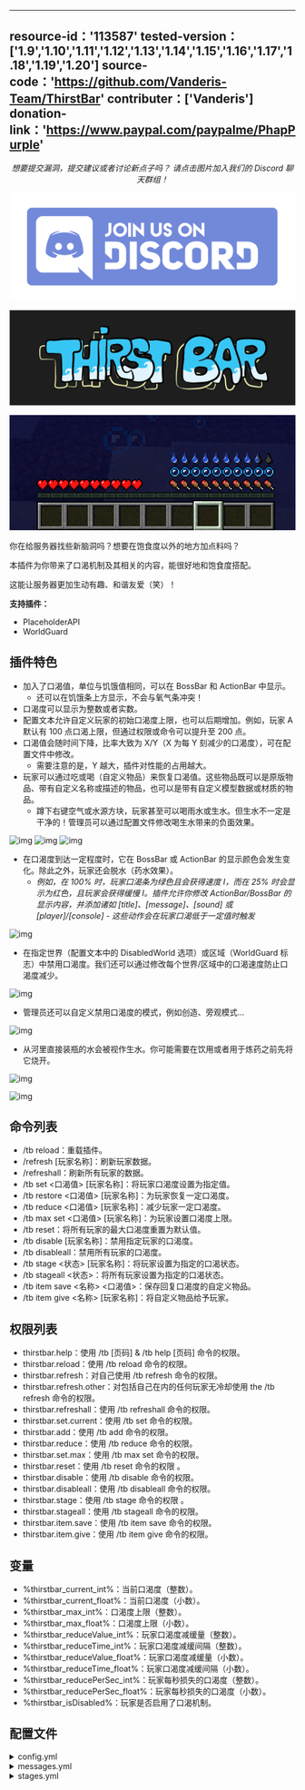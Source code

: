 <!-- resoource:info_spigot -->
---
resource-id：'113587'
tested-version：['1.9','1.10','1.11','1.12','1.13','1.14','1.15','1.16','1.17','1.18','1.19','1.20']
source-code：'https://github.com/Vanderis-Team/ThirstBar'
contributer：['Vanderis']
donation-link：'https://www.paypal.com/paypalme/PhapPurple'
---

<!-- resource:description -->

<center>

*想要提交漏洞，提交建议或者讨论新点子吗？*
*请点击图片加入我们的 Discord 聊天群组！*

[![img](images/image1.png)](https://discord.gg/eVhprxqC7G)

</center>

![img](images/image2.png)

![img](images/image3.png)

你在给服务器找些新脑洞吗？想要在饱食度以外的地方加点料吗？

本插件为你带来了口渴机制及其相关的内容，能很好地和饱食度搭配。

这能让服务器更加生动有趣、和谐友爱（笑）！

**支持插件：**

- PlaceholderAPI
- WorldGuard

## 插件特色

* 加入了口渴值，单位与饥饿值相同，可以在 BossBar 和 ActionBar 中显示。
    * 还可以在饥饿条上方显示，不会与氧气条冲突！
* 口渴度可以显示为整数或者实数。
* 配置文本允许自定义玩家的初始口渴度上限，也可以后期增加。例如，玩家 A 默认有 100 点口渴上限，但通过权限或命令可以提升至 200 点。
* 口渴值会随时间下降，比率大致为 X/Y（X 为每 Y 刻减少的口渴度），可在配置文件中修改。
    * 需要注意的是，Y 越大，插件对性能的占用越大。
* 玩家可以通过吃或喝（自定义物品）来恢复口渴值。这些物品既可以是原版物品、带有自定义名称或描述的物品，也可以是带有自定义模型数据或材质的物品。
    * 蹲下右键空气或水源方块，玩家甚至可以喝雨水或生水。但生水不一定是干净的！管理员可以通过配置文件修改喝生水带来的负面效果。

![img](images/image4.gif)
![img](images/image5.gif)
![img](images/image6.gif)

* 在口渴度到达一定程度时，它在 BossBar 或 ActionBar 的显示颜色会发生变化。除此之外，玩家还会脱水（药水效果）。
    * *例如，在 100% 时，玩家口渴条为绿色且会获得速度 I，而在 25% 时会显示为红色，且玩家会获得缓慢 I。插件允许你修改 ActionBar/BossBar 的显示内容，并添加诸如 [title]、[message]、[sound] 或 [player]/[console] - 这些动作会在玩家口渴低于一定值时触发*

![img](images/image7.gif)

* 在指定世界（配置文本中的 DisabledWorld 选项）或区域（WorldGuard 标志）中禁用口渴度。我们还可以通过修改每个世界/区域中的口渴速度防止口渴度减少。

![img](images/image8.gif)

* 管理员还可以自定义禁用口渴度的模式，例如创造、旁观模式...

![img](images/image9.gif)

* 从河里直接装瓶的水会被视作生水。你可能需要在饮用或者用于炼药之前先将它烧开。

![img](images/image10.gif)

![img](images/image11.gif)

## 命令列表


* /tb reload：重载插件。
* /refresh [玩家名称]：刷新玩家数据。
* /refreshall：刷新所有玩家的数据。
* /tb set <口渴值> [玩家名称]：将玩家口渴度设置为指定值。
* /tb restore <口渴值> [玩家名称]：为玩家恢复一定口渴度。
* /tb reduce <口渴值> [玩家名称]：减少玩家一定口渴度。
* /tb max set <口渴值> [玩家名称]：为玩家设置口渴度上限。
* /tb reset：将所有玩家的最大口渴度重置为默认值。
* /tb disable [玩家名称]：禁用指定玩家的口渴度。
* /tb disableall：禁用所有玩家的口渴度。
* /tb stage <状态> [玩家名称]：将玩家设置为指定的口渴状态。
* /tb stageall <状态>：将所有玩家设置为指定的口渴状态。
* /tb item save <名称> <口渴值>：保存回复口渴度的自定义物品。
* /tb item give <名称> [玩家名称]：将自定义物品给予玩家。

## 权限列表

* thirstbar.help：使用 /tb [页码] & /tb help [页码] 命令的权限。
* thirstbar.reload：使用 /tb reload 命令的权限。
* thirstbar.refresh：对自己使用 /tb refresh 命令的权限。
* thirstbar.refresh.other：对包括自己在内的任何玩家无冷却使用 the /tb refresh 命令的权限。
* thirstbar.refreshall：使用 /tb refreshall 命令的权限。
* thirstbar.set.current：使用  /tb set 命令的权限。
* thirstbar.add：使用 /tb add 命令的权限。
* thirstbar.reduce：使用 /tb reduce 命令的权限。
* thirstbar.set.max：使用 /tb max set 命令的权限。
* thirstbar.reset：使用 /tb reset 命令的权限 。
* thirstbar.disable：使用 /tb disable 命令的权限。
* thirstbar.disableall：使用 /tb disableall 命令的权限。
* thirstbar.stage：使用 /tb stage 命令的权限 。
* thirstbar.stageall：使用 /tb stageall 命令的权限。
* thirstbar.item.save：使用 /tb item save 命令的权限。
* thirstbar.item.give：使用 /tb item give 命令的权限。

## 变量

* %thirstbar_current_int%：当前口渴度（整数）。
* %thirstbar_current_float%：当前口渴度（小数）。
* %thirstbar_max_int%：口渴度上限（整数）。
* %thirstbar_max_float%：口渴度上限（小数）。
* %thirstbar_reduceValue_int%：玩家口渴度减缓量（整数）。
* %thirstbar_reduceTime_int%：玩家口渴度减缓间隔（整数）。
* %thirstbar_reduceValue_float%：玩家口渴度减缓量（小数）。
* %thirstbar_reduceTime_float%：玩家口渴度减缓间隔（小数）。
* %thirstbar_reducePerSec_int%：玩家每秒损失的口渴度（整数）。
* %thirstbar_reducePerSec_float%：玩家每秒损失的口渴度（小数）。
* %thirstbar_isDisabled%：玩家是否启用了口渴机制。

## 配置文件
<details>
<summary>config.yml</summary>

```YAML
Sql:
  Enable: false
  Host: 'localhost'
  Port: '3306'
  Username: 'root'
  Password: '123456'
  Database: 'ThirstBar'
StopDrinking: true # 阻止玩家在不口渴的时候喝水
CustomActionBar: false
Thirsty:
  Max: 100
  Reduce: 1
  Time: 100 # 单位为刻 (20 刻 = 1 秒)
  Damage: 1.5 # 在口渴度为 0 时每单位时间损失 1.5 生命值
CooldownRefresh: 5 # 单位为秒
DisabledGamemode:
  - "CREATIVE"
  - "SPECTATOR"
DisabledWorlds:
  - "world_nether"
DrinkingRawWater:
  Enable: true
  Delay: 10 # 单位为刻
  Value: 5 # 增加口渴度的值
  Reduce: 50
  # 口渴速度会提升 50%
  Duration: 100 # 单位为刻
  TitleActionBar: "&a<value>&f/&b<max> &f- <reduce>/<time>s &f-&c 饮用生水"
  TitleBossBar: "&a<value>&f/&b<max> &f- <reduce>/<time>s &f-&c 饮用生水"
  Color: BLUE
  Style: SEGMENTED_10
  Effects:
    - "SLOW:1"
  Actions:
    - "[message] &c你在喝生水!"
    - "[sound] ENTITY_GENERIC_DRINK"
    # 可以将注释符号去掉.
    # - "[title] &c小心"
    # - "[subtitle] &c你喝的是生水!"
    # - "[player] help"
    # - "[console] msg <player> 你在喝生水!."
DrinkingRain:
  Enable: true
  Delay: 10
  Value: 5
  Reduce: 50
  Duration: 100
  TitleActionBar: "&a<value>&f/&b<max> &f- <reduce>/<time>s &f-&c 雨水"
  TitleBossBar: "&a<value>&f/&b<max> &f- <reduce>/<time>s &f-&c 雨水"
  Color: BLUE
  Style: SEGMENTED_10
  Effects:
    - "SLOW:1"
  Actions:
    - "[message] &c你在喝雨水!"
    - "[sound] ENTITY_GENERIC_DRINK"
    # You can uncomment if you want.
    # - "[title] &c小心"
    # - "[subtitle] &c你在喝雨水!"
    # - "[sound] BLOCK_ANVIL_BREAK"
    # - "[player] help"
    # - "[console] msg <player> 你在喝雨水!."
ReplaceHunger: false
# 若启用, 玩家的饥饿条上会出现口渴条.
BossBar:
  Enable: true
  Title: "&a<value>&f/&b<max> &f- <reduce>/<time>s"
  DisableTitle: "&a<value>&f/&b<max> &f- <reduce>/<time>s - &4禁用"
  Color: BLUE # BLUE, GREEN, PINK, PURPLE, RED, WHITE, YELLOW
  Style: SEGMENTED_10 # SOLID, SEGMENTED_6, SEGMENTED_10, SEGMENTED_12, SEGMENTED_20
ActionBar:
  Enable: true
  Title: "&a<value>&f/&b<max> &f- <reduce>/<time>s"
  DisableTitle: "&a<value>&f/&b<max> &f- <reduce>/<time>s - &4禁用"
Materials:
  - "APPLE:20"
  - "POTATO:20%"
  - "POTION:30"
  - "GOLDEN_APPLE:50"
  - "MILK_BUCKET:75%"
RawPotion:
  Name: "&c脏水瓶"
  Lore:
    - "&f- 这喝了会生病的."
    - "&e&o得烧开."
```
</details>

<details>
<summary>messages.yml</summary>

```YAML
SetItemSuccess: "&e成功设置物品."
Refresh: "&e你的状态已被刷新."
RefreshOther: "&e<player> 的状态已被成功刷新."
RefreshAll: "&e所有玩家的状态已被刷新."
Set: "&e你的口渴度已被设置为 <value> 点."
SetOther: "&e玩家 <player> 的口渴度已被设置为 <value> 点."
Restore: "&e你恢复了 <value> 点口渴度."
RestoreOther: "&e玩家 <player> 恢复了 <value> 点口渴度."
Reduce: "&e你的口渴度减少了 <value> 点."
ReduceOther: "&e玩家 <player> 的口渴度减少了 <value> 点."
Load: "&e你获得了 <item>."
LoadOther: "&e玩家 <player> 获得了 <item>."
Disable: "&e你的口渴功能已被禁用."
DisableOther: "&e玩家 <player> 的口渴功能已被禁用."
Enable: "&e你的口渴功能已启用."
EnableOther: "&e玩家 <player> 的口渴功能已被启用."
DisableAll: "&e所有玩家的口渴度已被禁用."
SetMax: "&e你的口渴度上限已被设置为 <value> 点."
SetMaxOther: "&e玩家 <player> 的口渴度上限已被设置为 <value>."
SetStage: "&e你的状态已被设置为 <stage>."
SetStageOther: "&e玩家 <player> 的状态已被设置为 <value>."
SetStageAll: "&e所有玩家的状态已被设置为 <value>."
Reload: "&e重载成功."
Reset: "&e重置成功."
CommandNotExist: "&c命令不存在."
ItemNotFound: "&c物品不存在."
StageNotFound: "&c状态不存在."
PlayerNotFound: "&c玩家不在线."
NeedItemInHand: "&c你的手上是空的."
WaitingRefresh: "&c你需要等待 <time> 秒后才可以再次使用这个功能."
ErrorFormat: "&c你输入的格式不正确."
OnlyPlayerUseCommand: "&c只有玩家才可以执行这个命令."
DontHavePermission: "&c你没有这么做的权限."
```
</details>

<details>
<summary>stages.yml</summary>

```YAML
Stage1:
  Range: "40:20"
  Reduce: 50 # 该状态下口渴速度会比正常快 50%
  TitleActionBar: "&a<value>&f/&b<max> &f- <reduce>/<time>s &c- 状态 1"
  TitleBossBar: "&a<value>&f/&b<max> &f- <reduce>/<time>s &c- 状态 1"
  Color: YELLOW
  Style: SEGMENTED_10
  Effects:
    - "SLOW:1"
  Actions:
    - "[title] &6你开始觉得口渴"
    - "[title-sub] &f找些水喝喝吧"
    # 你也可以在这下面添加其他动作:
    # - "[sound] BLOCK_ANVIL_BREAK"
    # - "[message] &e你开始觉得渴了."
    # - "[player] idk"
    # - "[console] msg <player> 管理员提醒你记得喝水"
    # - "[console] give <player> milk_bucket"
Stage2:
  Range: "19:0"
  Reduce: 100
  TitleActionBar: "&a<value>&f/&b<max> &f- <reduce>/<time>s &c- 状态 2"
  TitleBossBar: "&a<value>&f/&b<max> &f- <reduce>/<time>s &c- 状态 2"
  Color: RED
  Style: SEGMENTED_10
  Effects:
    - "SLOW:2"
    - "NAUSEA:1"
    - "WEAKNESS:1"
  Actions:
    - "[title] &c急需水源"
    - "[title-sub] &f再不喝就渴死了"
```
</details>